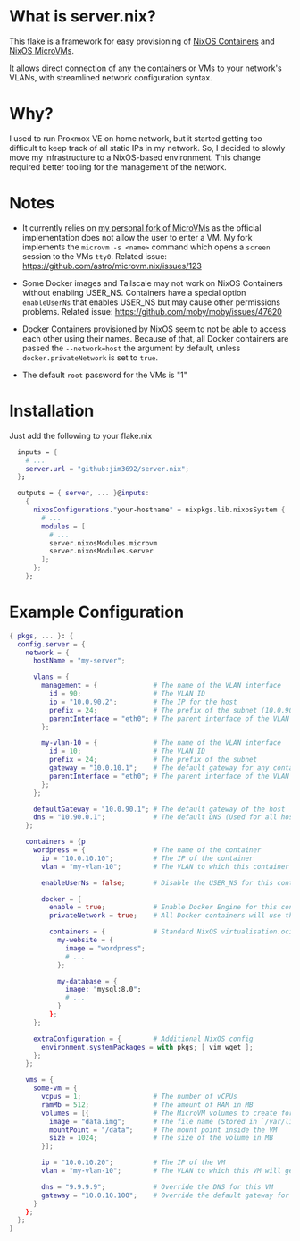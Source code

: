 # What is server.nix?

This flake is a framework for easy provisioning of [NixOS Containers](https://nixos.wiki/wiki/NixOS_Containers) and [NixOS MicroVMs](https://github.com/astro/microvm.nix).

It allows direct connection of any the containers or VMs to your network's VLANs, with streamlined network configuration syntax.

# Why?

I used to run Proxmox VE on home network, but it started getting too difficult to keep track of all static IPs in my network. So, I decided to slowly move my infrastructure to a NixOS-based environment. This change required better tooling for the management of the network.

# Notes

- It currently relies on [my personal fork of MicroVMs](https://github.com/jim3692/microvm.nix) as the official implementation does not allow the user to enter a VM.
My fork implements the `microvm -s <name>` command which opens a `screen` session to the VMs `tty0`.
Related issue: https://github.com/astro/microvm.nix/issues/123

- Some Docker images and Tailscale may not work on NixOS Containers without enabling USER_NS. Containers have a special option `enableUserNs` that enables USER_NS but may cause other permissions problems.
Related issue: https://github.com/moby/moby/issues/47620

- Docker Containers provisioned by NixOS seem to not be able to access each other using their names. Because of that, all Docker containers are passed the `--network=host` the argument by default, unless `docker.privateNetwork` is set to `true`.

- The default `root` password for the VMs is "1"

# Installation

Just add the following to your flake.nix

```nix
  inputs = {
    # ...
    server.url = "github:jim3692/server.nix";
  };

  outputs = { server, ... }@inputs:
    {
      nixosConfigurations."your-hostname" = nixpkgs.lib.nixosSystem {
        # ...
        modules = [
          # ...
          server.nixosModules.microvm
          server.nixosModules.server
        ];
      };
    };
```

# Example Configuration

```nix
{ pkgs, ... }: {
  config.server = {
    network = {
      hostName = "my-server";

      vlans = {
        management = {              # The name of the VLAN interface
          id = 90;                  # The VLAN ID
          ip = "10.0.90.2";         # The IP for the host
          prefix = 24;              # The prefix of the subnet (10.0.90.2/24)
          parentInterface = "eth0"; # The parent interface of the VLAN
        };

        my-vlan-10 = {              # The name of the VLAN interface
          id = 10;                  # The VLAN ID
          prefix = 24;              # The prefix of the subnet
          gateway = "10.0.10.1";    # The default gateway for any container/VM that gets attached to this VLAN
          parentInterface = "eth0"; # The parent interface of the VLAN
        };
      };

      defaultGateway = "10.0.90.1"; # The default gateway of the host
      dns = "10.90.0.1";            # The default DNS (Used for all host, containers and VMs)
    };

    containers = {p
      wordpress = {                 # The name of the container
        ip = "10.0.10.10";          # The IP of the container
        vlan = "my-vlan-10";        # The VLAN to which this container will get attached

        enableUserNs = false;       # Disable the USER_NS for this container (Default)

        docker = {
          enable = true;            # Enable Docker Engine for this container
          privateNetwork = true;    # All Docker containers will use the Docker's default bridge network

          containers = {            # Standard NixOS virtualisation.oci-containers.containers syntax (Docs: https://nixos.wiki/wiki/Docker)
            my-website = {
              image = "wordpress";
              # ...
            };

            my-database = {
              image: "mysql:8.0";
              # ...
            }
          };
      };

      extraConfiguration = {        # Additional NixOS config
        environment.systemPackages = with pkgs; [ vim wget ];
      };
    };

    vms = {
      some-vm = {
        vcpus = 1;                  # The number of vCPUs
        ramMb = 512;                # The amount of RAM in MB
        volumes = [{                # The MicroVM volumes to create for this VM (Docs: https://astro.github.io/microvm.nix/shares.html)
          image = "data.img";       # The file name (Stored in `/var/lib/microvms/<vm-name>/`)
          mountPoint = "/data";     # The mount point inside the VM
          size = 1024;              # The size of the volume in MB
        }];

        ip = "10.0.10.20";          # The IP of the VM
        vlan = "my-vlan-10";        # The VLAN to which this VM will get attached

        dns = "9.9.9.9";            # Override the DNS for this VM
        gateway = "10.0.10.100";    # Override the default gateway for this VM
      }
    };
  };
}
```
